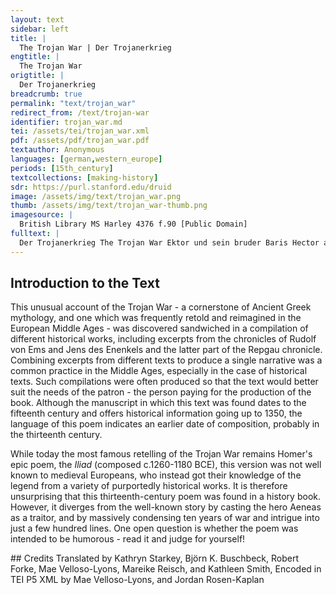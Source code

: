 ```yaml
---
layout: text
sidebar: left
title: |
  The Trojan War | Der Trojanerkrieg
engtitle: |
  The Trojan War
origtitle: |
  Der Trojanerkrieg
breadcrumb: true
permalink: "text/trojan_war"
redirect_from: /text/trojan-war
identifier: trojan_war.md
tei: /assets/tei/trojan_war.xml
pdf: /assets/pdf/trojan_war.pdf
textauthor: Anonymous
languages: [german,western_europe]
periods: [15th_century]
textcollections: [making-history]
sdr: https://purl.stanford.edu/druid 
image: /assets/img/text/trojan_war.png
thumb: /assets/img/text/trojan_war-thumb.png
imagesource: |
  British Library MS Harley 4376 f.90 [Public Domain]
fulltext: |
  Der Trojanerkrieg The Trojan War Ektor und sein bruder Baris Hector and his brother Paris leptten ze Troy in kúnklicher wis. lived in Troy in a manner befitting kings. eins tages ward Baris kunt getan, One day, Paris was told daz ze Krichen trüg die kron that in Greece daz allerschonste wib, the most beautiful woman ever born die ye getrug mutterlip. wore the crown. die was Elena genant. She was called Helen. uf hub sich der degen zehant. The hero left immediately. er fur in Kriechenlant, He travelled to Greece, daz er wolt beschuwen so that he could see die wunder an der früwen. the marvels of this woman. uu was ir vatter und Menelaus ir As it happened, her father and Menelaus, man ein hervart gevarn. her husband, had left on military campaign. nu wart der edel degen wis As it happened, the noble and clever hero was geschossen mit der mine stral. pierced by love’s ray. des leit sin hereze vil senden qual, From this his heart suffered much yearning sorrow, und ward sin leben kumerlich. and his life became miserable. ein kindlin hat die kúngin rich, The powerful queen had a little child das ir die ame trug dike nach. that her wet nurse often carried close by. eins tages gieng die kúngin One day the queen passed by fúr Baris den degen vin. Paris, the fine hero. als si fúr in kam, When she passed by him zu der erde buktte er sich he bent down to the ground und kuste iren fustrit. and kissed her footprint. die ame sach den sit, The wet nurse saw the gesture den det sy ir fruwen kunt. and informed her lady of it. von der selben stund From that moment nam sy sin besser war she noticed him und neigt in dike gúetlich dar. and nodded to him in a kindly manner. Baris die amen grůste tugentlich Paris greeted the wet nurse in a courtly fashion mit grosscr gabe herlich. with great and splendid gifts. daz kint kuste er dik lieplich. He kissed the child very lovingly. er und die ame begunden He and the wet nurse began legen an to conspire wie er die fruwen furt von dan. how he could abduct the lady. die amme sprach: The wet nurse said: nút lenger súllent irs sparn. "You should not delay any longer. ir súellent heil varn You should return home und kóment her wider mit úwer schar and come back with your men uf dem mer gevarn. by sea. darine fúerent irs mannes van, Fly her husband’s flag, der ist swarcz und wis getan. which is black and white. die früwe bringe ich I will then bring the lady in úwer schiff dan, onto your ship, so dond den, daz úch dunke gut. then you may do whatever you wish." dis det der helt bochgemut. This the high-spirited hero did. er kam in einem monat wider. He came back in a month. do man uf der ner swimen sach, When he sailed into view on the sea, die amme zu der früwen sprach: the wet nurse said to the lady: früwe, es kunt der kúng min ber. “Lady, the king, my lord, is approaching. wir söllent gen im gon etwo ver, We should venture out to meet him daz wir enpfahen der heren min. so that we may receive my lord appropriately.” die kúngin sprach: es sol sin. The queen said: "It will be done." also kam sy in daz schiff hinin. And so she came upon his ship. Baris minenklich si enpfie Paris greeted her lovingly. von lant hies er die schiff stossen hin. He commanded the ship to be set sail. also broclht er sy von dan. Thus he abducted her. dis ward irem man It was told to her husband in die reisse kunt getan, on his travels daz von Troy der kung rich that the powerful king of Troy het im genomen die kúngin herlich. had taken the beautiful queen from him. uf brachen sy mit der schar They departed with their men und fúrent gen Troy dar and then traveled towards Troy mit allen den fúrsten gar, with all the princes die uf der erden woren who were on earth by denselben jaren, at that time. und slügen uf ir gezelt They put up their tents vor Troy uf daz eben velt. on the plain before Troy. Ektor und Paris hiessen, Hector and Paris commanded daz sy nút růwen liessen, that they not cease fighting daz man mit strites sitt with them daily teglich mit in stritt.  in a warlike manner. also tatten sy den Kreichen ungemach, So they made so much trouble for the Greeks daz man si seltten ruwen sach, that one rarely saw them resting, iecz bi tag, den bi nacht. either by day or by night. wie krefftig wer der Kriechen macht, Although the Greek’s power was mighty, so beslos man ze Troy nie kein tor, at Troy they never closed a single gate wand daz hat verbotten Ektor. because Hector had forbidden it. keinen tag lies er sie an strit. He didn’t let a single day pass without fighting. nu fügtte es sich ze einer zit, Now it came to pass, daz Ektor so gar úberhuffet ward. that Hector was completely overpowered. mengem er sin gewand zerzart. He split the armor of many, daz er müste werden siech. so that he became utterly spent. do rüffte ein edel Kriech: There, a noble Greek called out: es wer schad umb disen helt. "It would be a pity if this hero died. hora, degen userwelt, Listen, chosen warrior. rúeff an den dinem kry, call out your battle cry, ob dir ieman so noche sy, in case there is someone close by, der dir múg ze helffe komen, who might come to your help, daz dir der lip icht werd genomen so that your life is not taken from you!" Ektor horte disen wissen rat. Hector listened to this wise counsel. er fulgtte getrat. He followed it immediately.  do ward im helffe schin There help appeared von den dieueren sin. in the form of his retainers. Der kúng von Kricchen sprach: The king of Greece said: nún jar hand wir dis ungemach "For nine years we have continued getriben dis schediliche spil. With this misery, this destructive game. minen sternenseher ich fragen wil, I wish to ask my fortune teller wie uns súlle geliogen How we might prevail.” den hies er fúr sich bringen. He had him brought out before him der kúng in fragen began. and the king began to question him. der meister sprach: heiten ir einen man, The master spoke: "If you had a man ist in Kriechen verborgen, who is hidden in Greece so nem ein ende úwer sorgen. then your troubles would come to an end. ich sag úch, wie es umb in lit. I’ll tell you how things stand with him. er ist verborgen in dire zit. He is hidden at this moment. mit früwenkleid ist bekleid sin lip. His body is clothed in women’s garments. sin múter ist so wis ein wip, His mother is so wise a woman daz si bekenet wol, that she well knows wie es im ergon sol: what awaits him: hie vor Troy erstorben to die here before Troy und öch do den pris erwerben. and thus win glory. von ir er gesalbet wart: He was anointed by her: kein woffen sneid nie so hart, no weapon ever cut so well daz in möchte versniden. that it could cut him. och tůt sy nicht vermiden, Nor did she forget si enpall in Schirone to send him to Chiron (der was halb ein ros, halb ein man), (he was half horse, half man); der lorte ir also schone he trained him very well schirmen, ringen, schiessen. in swordplay, wrestling and archery. múllistein, die si bergab liessen, Using his shield, he had to block die must er vahen uf den schilt. millstones that were rolled downhill. kúng, ob du den süchen wilt, King, if you wish to search for him, so sende us hundert oder mer, then send out a hundred or more men daz ieklicher sy ein kremer, each of them should be a merchant habe vielle, was fruwen gehort zu. and have many things for sale for women, eines er och tu: and he should also have on offer hab veile swert, messer, issengewant, swords, knives and armour. man sicht zehant It is obvious that wa er mit deu fruwen gat, although he [Achilles] is among the women, benamen er nicht enlat, he will not behave as one er beschüwe die kufmanschaft. if he sees the merchandise. also vint man den degen ellentbaft. In this way one will find the worthy warrior." der kúng volgte getrat The king immediately followed des wissen meisterg rat. the counsel of the wise master. er sant die botten uf die vart, He sent the messengers on the journey wand der also funden wart. and thus he [Achilles] was found in this way. also wart Achilles gon Troy brocht, So they brought Achilles to Troy mit im sin meister Schiron. with his master Chiron. usreit Ekttor, als er was gewon. Hector rode out as he was accustomed. do bekam im an der zit There and then he had his Achilles sin erster stritt,  first fight with Achilles, und triben daz den ganezen dag. and they fought the whole day. Ekttor ob mit krefftten lag. Hector was superior in strength. mocht er in han verschrotte, If he had been able to injure him, er het in geleit zu andren dotten.  he would have added him to the other dead. sust schied si die nacht. Thus the night parted them. was Achiles barnest dar bracht, Whatever armour Achilles had worn, daz hat er im von dem libegeslagen. Hector had cut it from his body. morndes ein núwen harnest mn sach tragen. In the morning he could be seen wearing new armour. so hub sich aber den ein stritt, Then, once more, a fight began. Ekttor twang in mit nid Hector pressed him with battle rage und mit so grosser krafft, and with such great force, daz er in dik macht flúchthafft. that he forced him to retreat. er treib in hin und denne har He drove him back and forth bis daz er alles daz von im geslüg, until he cut away all the armour daz er von harnest an im trůg. that he wore. also entweich danne Achilles. So Achilles took flight. Des morgens, do der dag har schein, In the morning, when the day dawned, Ektor reit us Troy allein Hector rode out from Troy alone mit grimem mut. in a grim mood. daz ungemach betwang den belt gut, Trouble burdened the good hero, wond by aller siner zit for in all his days, nie kein man mit strit no man had ever resisted sich sin bet erwert als lange. him as long in battle. daz was im angst und ange. Therefore, he was afraid and terrified. nu was öch Achilles bereit Now Achilles was ready too ze vyentlicher arbeit. For warlike endeavors. Ekttor sin zorn twang, His wrath subdued Hector daz der stritte mit wertte lang. so that the fight did not last long. Achilles sinen la schiit zerslug, Achilles hacked his shield to pieces daz er sin núczit dennen trug. so that he didn’t carry home a single piece of it. er slüg im so gros búllen He gave him such massive bruises umb die arm und umb die kúllen, on his arms and shoulders, Achilles kum von in endran. Achilles hardly escaped him. Ekttor schied öch von dan, Hector left the field too wond er múeden began. because he had begun to tire. doch schůff Achilles dem herr gemach, Achilles let the lord have a break, daz man sy zwene nur stritten sach. so that the two of them were not seen fighting anymore. Schiron fürt Achilles an ein heimlich stat. Chiron led Achilles to a secret place. mit dritten er im drat, With advice he counseled him wie er im solt tretten zü: how he should get at him: mit stichen also tú, namely with thrusting zwisseit swert und schilt. in between his sword and shield. ob du daz dün wilt, "If you can do so, hůwe im nach der bende, attack his hands: so nimt der strit ein ende. in this way, the fight will come to an end." do Ekttor kam gon Troy hinin, When Hector entered Troy, er sprach: wie trag daz sin? He said: “How can it be? min swert wil sin nút sndien! My sword cannot wound him. sol ich den strit nút miden, I cannot avoid the fight, des han ich iemer schande Since it would disgrace me forever. doch bereite er sich des morgens frü And so, he prepared himself early in the morning und grieff zu dem strit hinzu. and joined the fight. Achilles nam gen in den ker Achilles attacked him, und gedach an sins meisters ler. thinking of his teacher’s advice. damit er im daz leben angewan Thus, he took his life und schied frölich von dan. and left the field joyously. do die von Troy socheu Ektors val, When the people of Troy saw Hector’s death, in was gelege gar ir schall, their cheering died down, und trutten öch von recht and both lords and retainers bede herren und öch knecht. rightly mourned him. Ekttors gebot gebrochen wart; Hector’s order was disobeyed: man beslos die dor an der vart, The gates were closed at once, und wurdent beslossen hart and were locked securely und wol beseezt mit hůtte. and well-manned by guards. ein tor bevolhen wart herzogen Eneas, One gate was entrusted to Duke Aeneas damit er siner eren vergas. To make him forget his obligation. von frúeden gaebtte an daz dor Joyfully Chiron came to the gate Schiron und iesch ein kenpf davor. and called for a fight. daz leid Paris twang. Paris was overcome by grief. vir daz tor er do sprang He leapt in front of the gate uf Schyrones schaden gros. to Chiron’s great disadvantage. dem det er mit dem spies einen stos, He gave him a thrust with his lance daz im daz blitze mund und oren usflos. so that the blood flowed out of his mouth and ears. Schiron kertte die hindren fúesse dar, Chiron spun on his heels und slüg so krefftenklichen dar, and struck very strongly daz im entweich Paris. yet Paris dodged him. von im reit der degen wis The wise warrior rode away from him und kertte wider uf in in mit dem schaft and turned to him again with his spear und reit so mit grosser krafft. and rode at him with great force. uff dem schilt er im gehafft, He hit him on the shield und doch durchbrach der schafft, yet the spear went through daz Schiron tot beleib so that Chiron lay dead. Paris wider in die stat hin reit. Paris rode back into the city. do Achilles sach sins meisters dot, When Achilles saw his teacher’s death, sin herez leid von jomer not.  his heart suffered grief’s anguish. er gedach, wie er in móch gerechen  He considered how he might take revenge an Paris dem frechen. on the audacious Paris. er reit an daz tor, He rode to the gate. er sprach: wo ist Paris? ich beit sin bie vor. He said, “Where is Paris? I challenge him to come here.” kein antwurt im gegeben wart. He was given no answer. er kertte wider an die vart. He set off again. dis wart Paris geseit. This was told to Paris. er sprach: dis ist min höchstes leid. He said: "This is my greatest worry. von firchten mus ich in miden, Out of fear I have to avoid him. kein swert kan in doch sniden. No sword can cut him." do sprach ein wisser man: A wise man then said: herre, ich dich wol geleren kan. "Lord, I can certainly instruct you. niw einen kolben lang und gros. Take a long and hefty club. ja kan er nit dawider. Yes, he can’t defend himself against that. du slecht in dur nider, You must knock him down, und las in niemer uf, and never let him get up ubis daz sin kopff und huff until you have smashed his von dir wirt zerblúwen. head and skull. sin vart in licht mag geruwen. He might well regret his journey. nút hor uf, bís er dot gelige. Don’t stop until he is lying dead. also gewinest du, taz cr mit gesige. Thus you will accomplish it that he doesn’t win." Morndes, do es dagtte, In the morning when the dawn broke, Achilles an daz tor hin jagtte, Achilles rushed toward the gate. do was och hereit Paris There Paris was ready too, ze füs in ritterlicher wis. on foot in a knightly manner. mit sinem kolben, den er trug, With his club that he carried, uf sinen kopff er in do slug, he hit him there on the head, daz Achilles muste vallen. so that Achilles had to fall. úber in stund Paris mit schallen: Paris stood over him shouting: nút von hinan kum ich, “I’m not going to leave bis ich dot sche dich! until I see you dead!” Achilles verlor do de lip. Achilles lost his life. Paris kertte zu sinem wip. Paris returned to his wife. die was sins siges fro.  She was pleased about his victory dis gefügtte sich also. that had come about in this way. nun wurden die Kriechen in ein, Now the Greeks concluded Troyer kraft wer nun klein, that the Trojan strength was diminished sid Ekttor wer tot gelegen.  since Hector had been killed, sy woltten eines sturmes pflegen.  so they wanted to carry out an attack. alsus bercitte sich die schar The army therefore prepared itself mit starker wer dar, with heavy equipment und heiltten vor dem tor den strit and fought continuously before the gate und an der mur zu aller zit. and at the wall. Dis spil wertte einen ganezen tag, This game lasted a whole day daz nieman keiner ruwe pflag during which no one got any rest mit werffen und init schiessen, from throwing [spears], and from shooting arrows. daz blut sach man fliessen You could see the blood flowing von den Kriechen uf daz lant, from the Greeks into the earth. sinen lip verlor menig wigant. Many a hero lost his life. mit leittren woltten si stigen in. They [the Greeks] wanted to infiltrate with ladders. die inren liessens nút güt sin. The besieged didn’t let that happen. die nacht man sy scheiden sach. In the night you could see them retreating. die useren zugen an ir gemach. The attackers withdrew to their camp. den was die vart worden ze sur. Their attempt had soured. die inren behutten ir mur. The besieged guarded their wall. die Kriechen slichen wider her, The Greeks snuck back ob ieunan an der were wer. to see if someone was on watch. si fundens wol behut. They found it well guarded. daz ducht die Kriechen niendert gůt To the Greeks that did not seem good at all und sprachen: wir gewinen nicht also die stat. and they said: “We won’t take the city in this way.” ein heinlichen tag hat The Greeks and Aeneas die von Kriechen und Eneas. Had a secret meeting. er het in gelopt daz, He had promised them that er wollte sy lossen in he would let them in zu dem tor, des pfleger er soltte sin. through the gate that he was supposed to take care of. eins nachttes daz geschach, One night it so happened  daz man die Kriechen inbrechen sach. that the Greeks were seen breaking in. do ward erhaben ein hertter strit. Then a hard battle began der wertte vierzehen tag sid. which lasted fourteen days. bi des kúnges palas Close to the royal palace der strit an dem hersten was. the fighting was most fierce. Paris vacht mit maulicher kraft. Paris fought with manly force. er ward geschossen mit einem schaft, He was hit by an arrow daz er muste bliben tot. so that he had to die. erst hüb sich jomer and not. Now sorrow and wailing began. die stat ward angezúndet.  The city was set on fire. daz buch vir wor uns kúndet,  The book truly tells us daz die stat einhalb bran, that half of the city burned, in dem andren ort man in the other half one  erst in vierzhen tagen only heard after fourteen days vernam  als da cer strit sich endet hie, As the fight ended there, Elena vir iren vatter gie Helen went to her father und viel im ze füssen: and fell at his feet: vatter, ich wii búessen, "Father I want to atone, ich gib mich uf die gnade din! I surrender to your mercy! es was nút die schulde min, It was not my fault und bet es nút gedacht, and I didn’t intend daz ich soltte har sin bracht. to be brought here." Eneas mit driu tusing man Aeneas with three thousand men fur vou Troy in Ittalya dan, departed Troy for Italy. der kúng sin tochtter nam The king took his daughter und für von Troy And departed Troy mit grosser schoy to return to his land wider in sin lant, with great jubilation; da er starke geste vant: there he found many strangers: von Ungren der kúng rich, the powerful king of Hungary [was there]. der mit gewalt gar werlich He abducted Helen, the queen, Elena nam die kúngin by force of arms und fürtte si in daz rich sin and took her to his realm und behub si mit gewalt sider, and kept her there by force from that time onwards, wond si kam uiemerme hinwider. for she never came back. also endet dis getat, Thus ends this tale die von Troy geschriben stat. that is written of Troy.  = transcription  = translation     
--- 
```

## Introduction to the Text 
<p>This unusual account of the Trojan War - a cornerstone of Ancient Greek mythology, and one which was frequently retold and reimagined in the European Middle Ages - was discovered sandwiched in a compilation of different historical works, including excerpts from the chronicles of Rudolf von Ems and Jens des Enenkels and the latter part of the Repgau chronicle. Combining excerpts from different texts to produce a single narrative was a common practice in the Middle Ages, especially in the case of historical texts. Such compilations were often produced so that the text would better suit the needs of the patron - the person paying for the production of the book. Although the manuscript in which this text was found dates to the fifteenth century and offers historical information going up to 1350, the language of this poem indicates an earlier date of composition, probably in the thirteenth century.</p> <p>While today the most famous retelling of the Trojan War remains Homer's epic poem, the <em>Iliad </em>(composed c.1260-1180 BCE), this version was not well known to medieval Europeans, who instead got their knowledge of the legend from a variety of purportedly historical works. It is therefore unsurprising that this thirteenth-century poem was found in a history book. However, it diverges from the well-known story by casting the hero Aeneas as a traitor, and by massively condensing ten years of war and intrigue into just a few hundred lines. One open question is whether the poem was intended to be humorous - read it and judge for yourself!</p>
## Credits
Translated by Kathryn Starkey, Björn K. Buschbeck, Robert Forke, Mae Velloso-Lyons, Mareike Reisch,  and Kathleen Smith, Encoded in TEI P5 XML by Mae Velloso-Lyons,  and Jordan Rosen-Kaplan
